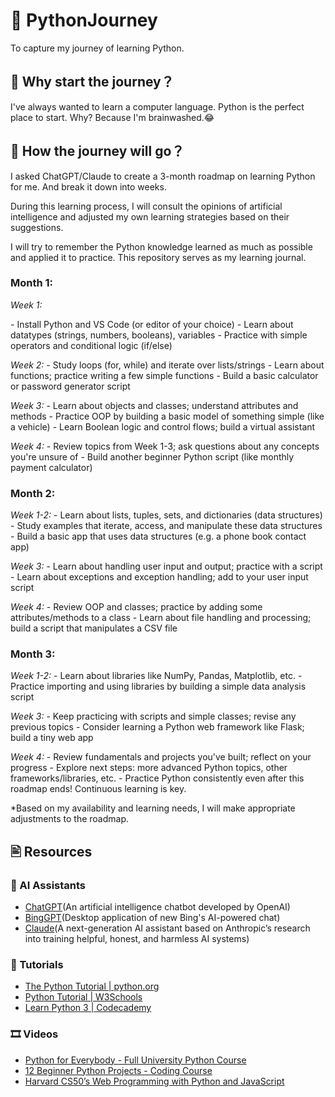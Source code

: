 # 🐍 PythonJourney
To capture my journey of learning Python.

## 🤔 Why start the journey？
I've always wanted to learn a computer language. Python is the perfect place to start. Why? Because I'm brainwashed.😂

## 🚀 How the journey will go？

I asked ChatGPT/Claude to create a 3-month roadmap on learning Python for me. And break it down into weeks. 

During this learning process, I will consult the opinions of artificial intelligence and adjusted my own learning strategies based on their suggestions. 

I will try to remember the Python knowledge learned as much as possible and applied it to practice. This repository serves as my learning journal.



### Month 1:

*Week 1:*

\- Install Python and VS Code (or editor of your choice)
\- Learn about datatypes (strings, numbers, booleans), variables
\- Practice with simple operators and conditional logic (if/else)

*Week 2:*
\- Study loops (for, while) and iterate over lists/strings
\- Learn about functions; practice writing a few simple functions
\- Build a basic calculator or password generator script

*Week 3:*
\- Learn about objects and classes; understand attributes and methods
\- Practice OOP by building a basic model of something simple (like a vehicle)
\- Learn Boolean logic and control flows; build a virtual assistant

*Week 4:*
\- Review topics from Week 1-3; ask questions about any concepts you're unsure of
\- Build another beginner Python script (like monthly payment calculator)

### Month 2: 

*Week 1-2:*
\- Learn about lists, tuples, sets, and dictionaries (data structures) 
\- Study examples that iterate, access, and manipulate these data structures
\- Build a basic app that uses data structures (e.g. a phone book contact app)

*Week 3:*
\- Learn about handling user input and output; practice with a script 
\- Learn about exceptions and exception handling; add to your user input script

*Week 4:*
\- Review OOP and classes; practice by adding some attributes/methods to a class
\- Learn about file handling and processing; build a script that manipulates a CSV file

### Month 3: 

*Week 1-2:*
\- Learn about libraries like NumPy, Pandas, Matplotlib, etc.
\- Practice importing and using libraries by building a simple data analysis script

*Week 3:*
\- Keep practicing with scripts and simple classes; revise any previous topics
\- Consider learning a Python web framework like Flask; build a tiny web app 

*Week 4:*
\- Review fundamentals and projects you've built; reflect on your progress 
\- Explore next steps: more advanced Python topics, other frameworks/libraries, etc.
\- Practice Python consistently even after this roadmap ends! Continuous learning is key.



*Based on my availability and learning needs, I will make appropriate adjustments to the roadmap.

## 🖹 Resources

### 🤖 AI Assistants
- [ChatGPT](https://openai.com/blog/chatgpt)(An artificial intelligence chatbot developed by OpenAI)
- [BingGPT](https://github.com/dice2o/BingGPT)(Desktop application of new Bing's AI-powered chat)
- [Claude](https://www.anthropic.com/index/introducing-claude)(A next-generation AI assistant based on Anthropic’s research into training helpful, honest, and harmless AI systems)

### 📖 Tutorials
- [The Python Tutorial | python.org](https://docs.python.org/3/tutorial/)
- [Python Tutorial | W3Schools](https://www.w3schools.com/python/)
- [Learn Python 3 | Codecademy](https://www.codecademy.com/learn/learn-python-3)

### 🎞️ Videos
- [Python for Everybody - Full University Python Course](https://www.youtube.com/watch?v=8DvywoWv6fI)
- [12 Beginner Python Projects - Coding Course](https://www.youtube.com/watch?v=8ext9G7xspg)
- [Harvard CS50’s Web Programming with Python and JavaScript](https://www.youtube.com/watch?v=vzGllw18DkA)
